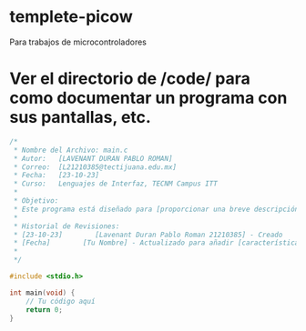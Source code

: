# templete-picow
Para trabajos de microcontroladores

# Ver el directorio de /code/ para como documentar un programa con sus pantallas, etc.

```C
/*
 * Nombre del Archivo: main.c
 * Autor:   [LAVENANT DURAN PABLO ROMAN]
 * Correo:  [L21210385@tectijuana.edu.mx]
 * Fecha:   [23-10-23]
 * Curso:   Lenguajes de Interfaz, TECNM Campus ITT
 * 
 * Objetivo:
 * Este programa está diseñado para [proporcionar una breve descripción del objetivo del programa].
 *
 * Historial de Revisiones:
 * [23-10-23]        [Lavenant Duran Pablo Roman 21210385] - Creado
 * [Fecha]        [Tu Nombre] - Actualizado para añadir [característica/corrección]
 *
 */

#include <stdio.h>

int main(void) {
    // Tu código aquí
    return 0;
}

```
